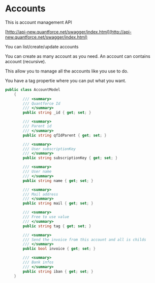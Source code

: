 # Accounts

This is account management API

[http://api-new.quantforce.net/swagger/index.html](http://api-new.quantforce.net/swagger/index.html)

You can list/create/update accounts

You can create as many account as you need. An account can contains account \(recursive\).

This allow you to manage all the accounts like you use to do.

You have a tag propertie where you can put what you want.

```C#
public class AccountModel
    {
        /// <summary>
        /// Quantforce Id
        /// </summary>
        public string _id { get; set; }

        /// <summary>
        /// Parent id
        /// </summary>
        public string qfIdParent { get; set; }

        /// <summary>
        /// User subscriptionKey
        /// </summary>
        public string subscriptionKey { get; set; }

        /// <summary>
        /// User name
        /// </summary>
        public string name { get; set; }

        /// <summary>
        /// Mail address
        /// </summary>
        public string mail { get; set; }

        /// <summary>
        /// Free to use value
        /// </summary>
        public string tag { get; set; }

        /// <summary>
        /// Send the invoice from this account and all is childs
        /// </summary>
        public bool invoice { get; set; }

        /// <summary>
        /// Bank infos
        /// </summary>
        public string iban { get; set; }
    }
```



